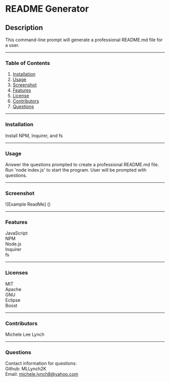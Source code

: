 # README Generator

## Description   
This command-line prompt will generate a professional README.md file for a user.

***
### Table of Contents  
1. [Installation](https://github.com/MLLynch2K/readme-generator#installation)
2. [Usage](https://github.com/MLLynch2K/readme-generator#usage)
3. [Screenshot](https://github.com/MLLynch2K/readme-generator#screenshot)
4. [Features](https://github.com/MLLynch2K/readme-generator#features)
5. [License](https://github.com/MLLynch2K/readme-generator#licenses)
6. [Contributors](https://github.com/MLLynch2K/readme-generator#contributors)
7. [Questions](https://github.com/MLLynch2K/readme-generator#questions)  

***
### Installation 
Install NPM, Inquirer, and fs

***
### Usage
Answer the questions prompted to create a professional README.md file. Run 'node index.js' to start the program. User will be prompted with questions.

***
### Screenshot  
![Example ReadMe] ()

***
### Features  
JavaScript  
NPM  
Node.js  
Inquirer  
fs

***
### Licenses   
MIT  
Apache  
GNU  
Eclipse  
Boost

***
### Contributors  
Michele Lee Lynch

***
### Questions  
Contact information for questions:  
Github: MLLynch2K  
Email: michele.lynch8@yahoo.com